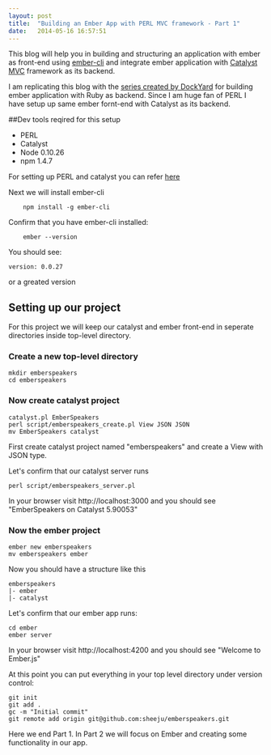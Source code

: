 ```yaml
---
layout: post
title:  "Building an Ember App with PERL MVC framework - Part 1"
date:   2014-05-16 16:57:51
---
```


This blog will help you in building and structuring an application with ember as front-end using <a href="https://github.com/stefanpenner/ember-cli">ember-cli</a> and integrate ember application with <a href="http://catalystframework.org/">Catalyst MVC</a> framework as its backend.

I am replicating this blog with the <a href="">series created by DockYard</a> for building ember application with Ruby as backend. Since I am huge fan of PERL I have setup up same ember fornt-end with Catalyst as its backend.

##Dev tools reqired for this setup

* PERL
* Catalyst
* Node 0.10.26
* npm 1.4.7

For setting up PERL and catalyst you can refer <a href="http://catalystframework.org/">here</a>

Next we will install ember-cli

```language-markup
  	npm install -g ember-cli
```

Confirm that you have ember-cli installed:

```language-markup
	ember --version
```

You should see:

```language-markup
version: 0.0.27
```

or a greated version

## Setting up our project

For this project we will keep our catalyst and ember front-end in seperate directories inside top-level directory.

### Create a new top-level directory

```language-markup
mkdir emberspeakers
cd emberspeakers
```

### Now create catalyst project

```language-markup
catalyst.pl EmberSpeakers
perl script/emberspeakers_create.pl View JSON JSON
mv EmberSpeakers catalyst
```

First create catalyst project named "emberspeakers" and create a View with JSON type.

Let's confirm that our catalyst server runs

```language-markup
perl script/emberspeakers_server.pl
```

In your browser visit http://localhost:3000 and you should see 
"EmberSpeakers on Catalyst 5.90053"

### Now the ember project

```language-markup
ember new emberspeakers
mv emberspeakers ember
```

Now you should have a structure like this

```language-markup
emberspeakers
|- ember
|- catalyst
```

Let's confirm that our ember app runs:

```language-markup
cd ember
ember server
```

In your browser visit http://localhost:4200 and you should see "Welcome to Ember.js"

At this point you can put everything in your top level directory under version control:
	
```language-markup
git init
git add .
gc -m "Initial commit"
git remote add origin git@github.com:sheeju/emberspeakers.git
```

Here we end Part 1. In Part 2 we will focus on Ember and creating some functionality in our app.
